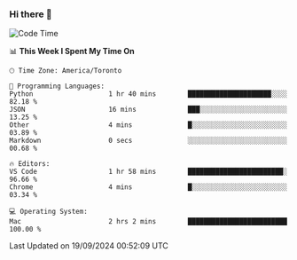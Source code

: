 ### Hi there 👋


<!--START_SECTION:waka-->
![Code Time](http://img.shields.io/badge/Code%20Time-1%2C917%20hrs%2023%20mins-blue)

📊 **This Week I Spent My Time On** 

```text
🕑︎ Time Zone: America/Toronto

💬 Programming Languages: 
Python                   1 hr 40 mins        █████████████████████░░░░   82.18 % 
JSON                     16 mins             ███░░░░░░░░░░░░░░░░░░░░░░   13.25 % 
Other                    4 mins              █░░░░░░░░░░░░░░░░░░░░░░░░   03.89 % 
Markdown                 0 secs              ░░░░░░░░░░░░░░░░░░░░░░░░░   00.68 % 

🔥 Editors: 
VS Code                  1 hr 58 mins        ████████████████████████░   96.66 % 
Chrome                   4 mins              █░░░░░░░░░░░░░░░░░░░░░░░░   03.34 % 

💻 Operating System: 
Mac                      2 hrs 2 mins        █████████████████████████   100.00 % 
```


 Last Updated on 19/09/2024 00:52:09 UTC
<!--END_SECTION:waka-->

<!--
**SillyPasty/SillyPasty** is a ✨ _special_ ✨ repository because its `README.md` (this file) appears on your GitHub profile.

Here are some ideas to get you started:

- 🔭 I’m currently working on ...
- 🌱 I’m currently learning ...
- 👯 I’m looking to collaborate on ...
- 🤔 I’m looking for help with ...
- 💬 Ask me about ...
- 📫 How to reach me: ...
- 😄 Pronouns: ...
- ⚡ Fun fact: ...
-->


